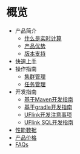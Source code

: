 # 概览

* 产品简介
    * [什么是实时计算](analysis/uflink/introduction/concepts)
    * [产品优势](analysis/uflink/introduction/advantages)
    * [版本支持](analysis/uflink/introduction/editions)
* [快速上手](analysis/uflink/quick)
* 操作指南
    * [集群管理](analysis/uflink/operate/base)
    * [任务管理](analysis/uflink/operate/app)
* 开发指南
    * [基于Maven开发指南](analysis/uflink/dev/maven)
    * [基于gradle开发指南](analysis/uflink/dev/gradle)
    * [UFlink开发注意事项](analysis/uflink/dev/note)
    * [UFlink  SQL开发指南](analysis/uflink/dev/sql)
* [性能数据](analysis/uflink/performance)
* [产品价格](analysis/uflink/price)
* [FAQs](analysis/uflink/faq)


        

    









    
   
   
    
        